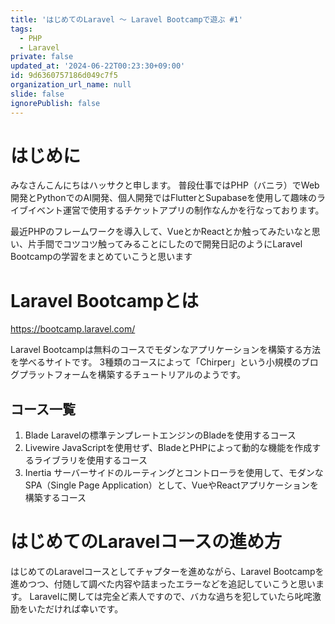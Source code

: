```yaml
---
title: 'はじめてのLaravel 〜 Laravel Bootcampで遊ぶ #1'
tags:
  - PHP
  - Laravel
private: false
updated_at: '2024-06-22T00:23:30+09:00'
id: 9d6360757186d049c7f5
organization_url_name: null
slide: false
ignorePublish: false
---
```

# はじめに
みなさんこんにちはハッサクと申します。
普段仕事ではPHP（バニラ）でWeb開発とPythonでのAI開発、個人開発ではFlutterとSupabaseを使用して趣味のライブイベント運営で使用するチケットアプリの制作なんかを行なっております。

最近PHPのフレームワークを導入して、VueとかReactとか触ってみたいなと思い、片手間でコツコツ触ってみることにしたので開発日記のようにLaravel Bootcampの学習をまとめていこうと思います

# Laravel Bootcampとは

https://bootcamp.laravel.com/

Laravel Bootcampは無料のコースでモダンなアプリケーションを構築する方法を学べるサイトです。
3種類のコースによって「Chirper」という小規模のブログプラットフォームを構築するチュートリアルのようです。

## コース一覧
1. Blade
Laravelの標準テンプレートエンジンのBladeを使用するコース
2. Livewire
JavaScriptを使用せず、BladeとPHPによって動的な機能を作成するライブラリを使用するコース
3. Inertia
サーバーサイドのルーティングとコントローラを使用して、モダンなSPA（Single Page Application）として、VueやReactアプリケーションを構築するコース

# はじめてのLaravelコースの進め方
はじめてのLaravelコースとしてチャプターを進めながら、Laravel Bootcampを進めつつ、付随して調べた内容や詰まったエラーなどを追記していこうと思います。
Laravelに関しては完全ど素人ですので、バカな過ちを犯していたら叱咤激励をいただければ幸いです。
